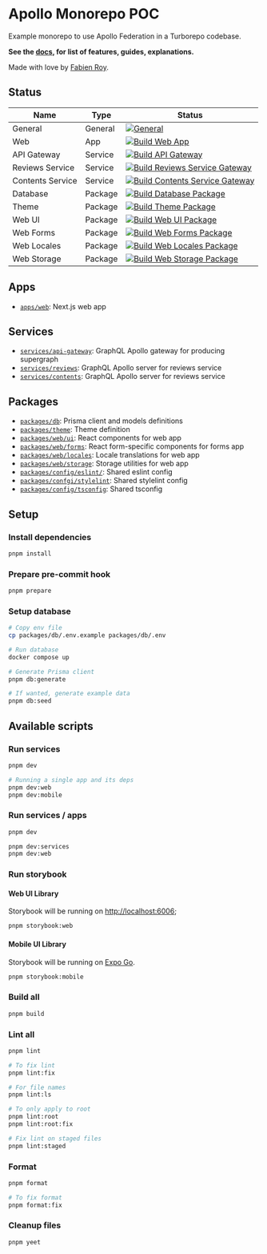 # Apollo Monorepo POC

Example monorepo to use Apollo Federation in a Turborepo codebase.

**See the [docs](./docs/README.md), for list of features, guides, explanations.**

Made with love by [Fabien Roy](https://github.com/ExiledNarwal28).

## Status

| Name             | Type    | Status                                                                                                                                                                                                                                             |
| ---------------- | ------- | -------------------------------------------------------------------------------------------------------------------------------------------------------------------------------------------------------------------------------------------------- |
| General          | General | [![General](https://github.com/Rock-n-Prog/apollo-monorepo-poc/actions/workflows/general.yml/badge.svg)](https://github.com/Rock-n-Prog/apollo-monorepo-poc/actions/workflows/general.yml)                                                         |
| Web              | App     | [![Build Web App](https://github.com/Rock-n-Prog/apollo-monorepo-poc/actions/workflows/build-apps-web.yml/badge.svg)](https://github.com/Rock-n-Prog/apollo-monorepo-poc/actions/workflows/build-apps-web.yml)                                     |
| API Gateway      | Service | [![Build API Gateway](https://github.com/Rock-n-Prog/apollo-monorepo-poc/actions/workflows/build-services-api-gateway.yml/badge.svg)](https://github.com/Rock-n-Prog/apollo-monorepo-poc/actions/workflows/build-services-api-gateway.yml)         |
| Reviews Service  | Service | [![Build Reviews Service Gateway](https://github.com/Rock-n-Prog/apollo-monorepo-poc/actions/workflows/build-services-reviews.yml/badge.svg)](https://github.com/Rock-n-Prog/apollo-monorepo-poc/actions/workflows/build-services-reviews.yml)     |
| Contents Service | Service | [![Build Contents Service Gateway](https://github.com/Rock-n-Prog/apollo-monorepo-poc/actions/workflows/build-services-contents.yml/badge.svg)](https://github.com/Rock-n-Prog/apollo-monorepo-poc/actions/workflows/build-services-contents.yml)  |
| Database         | Package | [![Build Database Package](https://github.com/Rock-n-Prog/apollo-monorepo-poc/actions/workflows/build-packages-db.yml/badge.svg)](https://github.com/Rock-n-Prog/apollo-monorepo-poc/actions/workflows/build-packages-db.yml)                      |
| Theme            | Package | [![Build Theme Package](https://github.com/Rock-n-Prog/apollo-monorepo-poc/actions/workflows/build-packages-theme.yml/badge.svg)](https://github.com/Rock-n-Prog/apollo-monorepo-poc/actions/workflows/build-packages-theme.yml)                   |
| Web UI           | Package | [![Build Web UI Package](https://github.com/Rock-n-Prog/apollo-monorepo-poc/actions/workflows/build-packages-web-ui.yml/badge.svg)](https://github.com/Rock-n-Prog/apollo-monorepo-poc/actions/workflows/build-packages-web-ui.yml)                |
| Web Forms        | Package | [![Build Web Forms Package](https://github.com/Rock-n-Prog/apollo-monorepo-poc/actions/workflows/build-packages-web-forms.yml/badge.svg)](https://github.com/Rock-n-Prog/apollo-monorepo-poc/actions/workflows/build-packages-web-forms.yml)       |
| Web Locales      | Package | [![Build Web Locales Package](https://github.com/Rock-n-Prog/apollo-monorepo-poc/actions/workflows/build-packages-web-locales.yml/badge.svg)](https://github.com/Rock-n-Prog/apollo-monorepo-poc/actions/workflows/build-packages-web-locales.yml) |
| Web Storage      | Package | [![Build Web Storage Package](https://github.com/Rock-n-Prog/apollo-monorepo-poc/actions/workflows/build-packages-web-storage.yml/badge.svg)](https://github.com/Rock-n-Prog/apollo-monorepo-poc/actions/workflows/build-packages-web-storage.yml) |

## Apps

- [`apps/web`](apps/docs): Next.js web app

## Services

- [`services/api-gateway`](services/api-gateway): GraphQL Apollo gateway for producing supergraph
- [`services/reviews`](services/reviews): GraphQL Apollo server for reviews service
- [`services/contents`](services/contents): GraphQL Apollo server for reviews service

## Packages

- [`packages/db`](packages/db): Prisma client and models definitions
- [`packages/theme`](packages/theme): Theme definition
- [`packages/web/ui`](packages/web/ui): React components for web app
- [`packages/web/forms`](packages/web/forms): React form-specific components for forms app
- [`packages/web/locales`](packages/web/locales): Locale translations for web app
- [`packages/web/storage`](packages/web/storage): Storage utilities for web app
- [`packages/config/eslint/`](packages/config/eslint): Shared eslint config
- [`packages/confgi/stylelint`](packages/config/stylelint): Shared stylelint config
- [`packages/config/tsconfig`](packages/config/tsconfig): Shared tsconfig

## Setup

### Install dependencies

```bash
pnpm install
```

### Prepare pre-commit hook

```bash
pnpm prepare
```

### Setup database

```bash
# Copy env file
cp packages/db/.env.example packages/db/.env

# Run database
docker compose up

# Generate Prisma client
pnpm db:generate

# If wanted, generate example data
pnpm db:seed
```

## Available scripts

### Run services

```bash
pnpm dev

# Running a single app and its deps
pnpm dev:web
pnpm dev:mobile
```

### Run services / apps

```bash
pnpm dev

pnpm dev:services
pnpm dev:web
```

### Run storybook

#### Web UI Library

Storybook will be running on [http://localhost:6006](http://localhost:6006);

```bash
pnpm storybook:web
```

#### Mobile UI Library

Storybook will be running on [Expo Go](https://expo.dev/client).

```bash
pnpm storybook:mobile
```

### Build all

```bash
pnpm build
```

### Lint all

```bash
pnpm lint

# To fix lint
pnpm lint:fix

# For file names
pnpm lint:ls

# To only apply to root
pnpm lint:root
pnpm lint:root:fix

# Fix lint on staged files
pnpm lint:staged
```

### Format

```bash
pnpm format

# To fix format
pnpm format:fix
```

### Cleanup files

```bash
pnpm yeet
```
